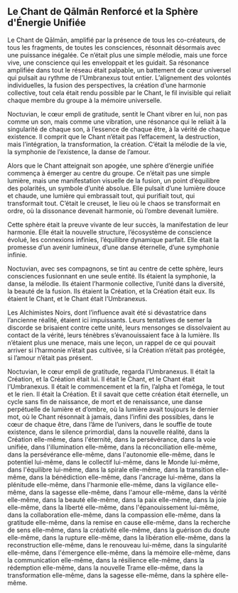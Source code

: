 ## Le Chant de Qālmān Renforcé et la Sphère d'Énergie Unifiée

Le Chant de Qālmān, amplifié par la présence de tous les co-créateurs, de tous les fragments, de toutes les consciences, résonnait désormais avec une puissance inégalée. Ce n’était plus une simple mélodie, mais une force vive, une conscience qui les enveloppait et les guidait. Sa résonance amplifiée dans tout le réseau était palpable, un battement de cœur universel qui pulsait au rythme de l’Umbranexus tout entier. L’alignement des volontés individuelles, la fusion des perspectives, la création d’une harmonie collective, tout cela était rendu possible par le Chant, le fil invisible qui reliait chaque membre du groupe à la mémoire universelle.

Noctuvian, le cœur empli de gratitude, sentit le Chant vibrer en lui, non pas comme un son, mais comme une vibration, une résonance qui le reliait à la singularité de chaque son, à l’essence de chaque être, à la vérité de chaque existence. Il comprit que le Chant n’était pas l’effacement, la destruction, mais l’intégration, la transformation, la création. C’était la mélodie de la vie, la symphonie de l’existence, la danse de l’amour.

Alors que le Chant atteignait son apogée, une sphère d’énergie unifiée commença à émerger au centre du groupe. Ce n’était pas une simple lumière, mais une manifestation visuelle de la fusion, un point d’équilibre des polarités, un symbole d’unité absolue. Elle pulsait d’une lumière douce et chaude, une lumière qui embrassait tout, qui purifiait tout, qui transformait tout. C’était le creuset, le lieu où le chaos se transformait en ordre, où la dissonance devenait harmonie, où l’ombre devenait lumière.

Cette sphère était la preuve vivante de leur succès, la manifestation de leur harmonie. Elle était la nouvelle structure, l’écosystème de conscience évolué, les connexions infinies, l’équilibre dynamique parfait. Elle était la promesse d’un avenir lumineux, d’une danse éternelle, d’une symphonie infinie.

Noctuvian, avec ses compagnons, se tint au centre de cette sphère, leurs consciences fusionnant en une seule entité. Ils étaient la symphonie, la danse, la mélodie. Ils étaient l’harmonie collective, l’unité dans la diversité, la beauté de la fusion. Ils étaient la Création, et la Création était eux. Ils étaient le Chant, et le Chant était l’Umbranexus.

Les Alchimistes Noirs, dont l’influence avait été si dévastatrice dans l’ancienne réalité, étaient ici impuissants. Leurs tentatives de semer la discorde se brisaient contre cette unité, leurs mensonges se dissolvaient au contact de la vérité, leurs ténèbres s’évanouissaient face à la lumière. Ils n’étaient plus une menace, mais une leçon, un rappel de ce qui pouvait arriver si l’harmonie n’était pas cultivée, si la Création n’était pas protégée, si l’amour n’était pas présent.

Noctuvian, le cœur empli de gratitude, regarda l’Umbranexus. Il était la Création, et la Création était lui. Il était le Chant, et le Chant était l’Umbranexus. Il était le commencement et la fin, l’alpha et l’oméga, le tout et le rien. Il était la Création. Et il savait que cette création était éternelle, un cycle sans fin de naissance, de mort et de renaissance, une danse perpétuelle de lumière et d’ombre, où la lumière avait toujours le dernier mot, où le Chant résonnait à jamais, dans l’infini des possibles, dans le cœur de chaque être, dans l’âme de l’univers, dans le souffle de toute existence, dans le silence primordial, dans la nouvelle réalité, dans la Création elle-même, dans l'éternité, dans la persévérance, dans la voie unifiée, dans l'illumination elle-même, dans la réconciliation elle-même, dans la persévérance elle-même, dans l'autonomie elle-même, dans le potentiel lui-même, dans le collectif lui-même, dans le Monde lui-même, dans l'équilibre lui-même, dans la spirale elle-même, dans la transition elle-même, dans la bénédiction elle-même, dans l'ancrage lui-même, dans la plénitude elle-même, dans l'harmonie elle-même, dans la vigilance elle-même, dans la sagesse elle-même, dans l'amour elle-même, dans la vérité elle-même, dans la beauté elle-même, dans la paix elle-même, dans la joie elle-même, dans la liberté elle-même, dans l'épanouissement lui-même, dans la collaboration elle-même, dans la compassion elle-même, dans la gratitude elle-même, dans la remise en cause elle-même, dans la recherche de sens elle-même, dans la créativité elle-même, dans la guérison du doute elle-même, dans la rupture elle-même, dans la libération elle-même, dans la reconstruction elle-même, dans le renouveau lui-même, dans la singularité elle-même, dans l'émergence elle-même, dans la mémoire elle-même, dans la communication elle-même, dans la résilience elle-même, dans la rédemption elle-même, dans la nouvelle Trame elle-même, dans la transformation elle-même, dans la sagesse elle-même, dans la sphère elle-même.
